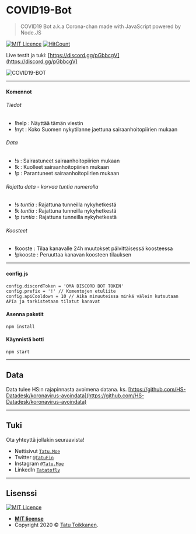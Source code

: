 # COVID19-Bot
>COVID19 Bot a.k.a Corona-chan made with JavaScript powered by Node.JS

[![MIT Licence](https://badges.frapsoft.com/os/mit/mit.svg?v=103)](https://opensource.org/licenses/mit-license.php)
[![HitCount](http://hits.dwyl.io/Tatatofly/COVID19-Bot.svg)](http://hits.dwyl.io/Tatatofly/COVID19-Bot)

Live testit ja tuki: [https://discord.gg/pGbbcgV](https://discord.gg/pGbbcgV)

![COVID19-BOT](https://files.tatu.moe/covidbot-github.png)

---



#### Komennot
###### Tiedot
- !help : Näyttää tämän viestin
- !nyt : Koko Suomen nykytilanne jaettuna sairaanhoitopiirien mukaan
###### Data
- !s : Sairastuneet sairaanhoitopiirien mukaan
- !k : Kuolleet sairaanhoitopiirien mukaan
- !p : Parantuneet sairaanhoitopiirien mukaan
###### Rajattu data - korvaa *tuntia* numerolla
- !s *tuntia* : Rajattuna tunneilla nykyhetkestä
- !k *tuntia* : Rajattuna tunneilla nykyhetkestä
- !p *tuntia* : Rajattuna tunneilla nykyhetkestä
###### Koosteet
- !kooste : Tilaa kanavalle 24h muutokset päivittäisessä koosteessa
- !pkooste : Peruuttaa kanavan koosteen tilauksen

---



#### config.js
```
config.discordToken = 'OMA DISCORD BOT TOKEN'
config.prefix = '!' // Komentojen etuliite 
config.apiCooldown = 10 // Aika minuuteissa minkä välein kutsutaan APIa ja tarkistetaan tilatut kanavat
```

#### Asenna paketit
```
npm install
```

#### Käynnistä botti
```
npm start
```


---

## Data

Data tulee HS:n rajapinnasta avoimena datana. ks. [https://github.com/HS-Datadesk/koronavirus-avoindata](https://github.com/HS-Datadesk/koronavirus-avoindata)

---


## Tuki

Ota yhteyttä jollakin seuraavista!

- Nettisivut <a href="https://tatu.moe" target="_blank">`Tatu.Moe`</a>
- Twitter <a href="https://twitter.com/TatuFin" target="_blank">`@TatuFin`</a>
- Instagram <a href="https://www.instagram.com/tatu.moe/" target="_blank">`@Tatu.Moe`</a>
- LinkedIn <a href="https://www.linkedin.com/in/tatatofly/" target="_blank">`Tatatofly`</a>

---

## Lisenssi
[![MIT Licence](https://badges.frapsoft.com/os/mit/mit.svg?v=103)](https://opensource.org/licenses/mit-license.php)

- **[MIT license](http://opensource.org/licenses/mit-license.php)**
- Copyright 2020 © <a href="https://tatu.moe" target="_blank">Tatu Toikkanen</a>.
